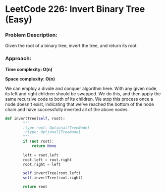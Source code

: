 # LeetCode 226: Invert Binary Tree (Easy)
### Problem Description:

Given the root of a binary tree, invert the tree, and return its root.

### Approach:

**Time complexity: O(n)**

**Space complexity: O(n)**

We can employ a divide and conquer algorithm here. With any given node, its left and right children should be swapped. We do this, and then apply the same recursive code to both of its children.
We stop this process once a node doesn't exist, indicating that we've reached the bottom of the node chain and have successfully inverted all of the above nodes.


``` python
def invertTree(self, root):
        """
        :type root: Optional[TreeNode]
        :rtype: Optional[TreeNode]
        """
        if (not root):
            return None
        
        left = root.left
        root.left = root.right
        root.right = left

        self.invertTree(root.left)
        self.invertTree(root.right)

        return root

```

